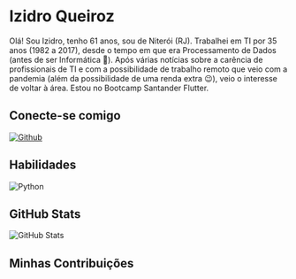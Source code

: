 # Izidro Queiroz
Olá! Sou Izidro, tenho 61 anos, sou de Niterói (RJ). Trabalhei em TI por 35 anos (1982 a 2017), desde o tempo em que era Processamento de Dados (antes de ser Informática 🤪). Após várias notícias sobre a carência de profissionais de TI e com a possibilidade de trabalho remoto que veio com a pandemia (além da possibilidade de uma renda extra 😉), veio o interesse de voltar à área. Estou no Bootcamp Santander Flutter.

## Conecte-se comigo
[![Github](https://img.shields.io/badge/-Github-000?style=flat&logo=github&logoColor=white)](https://github.com/izidroqueiroz)

## Habilidades
![Python](https://img.shields.io/badge/Python-000?style=flat&logo=python&logoColor=blue)

## GitHub Stats
![GitHub Stats](https://github-readme-stats.vercel.app/api?username=izidroqueiroz&theme=transparent&bg_color=000&border_color=30A3DC&show_icons=true&icon_color=30A3DC&title_color=E94D5F&text_color=FFF)

## Minhas Contribuições

